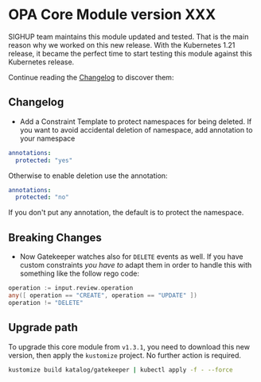 # OPA Core Module version XXX

SIGHUP team maintains this module updated and tested. That is the main reason why we worked on this new release.
With the Kubernetes 1.21 release, it became the perfect time to start testing this module against this Kubernetes
release.

Continue reading the [Changelog](#changelog) to discover them:

## Changelog

- Add a Constraint Template to protect namespaces for being deleted. If you want to avoid accidental deletion of namespace, add annotation to your namespace
```yaml
annotations:
  protected: "yes"
```
Otherwise to enable deletion use the annotation: 

```yaml
annotations:
  protected: "no"
```
If you don't put any annotation, the default is to protect the namespace.

## Breaking Changes

- Now Gatekeeper watches also for `DELETE` events as well. If you have custom constraints *you have to* adapt them in order to handle this with something like the follow rego code:
```go
operation := input.review.operation
any([ operation == "CREATE", operation == "UPDATE" ])
operation != "DELETE"
```
 
## Upgrade path

To upgrade this core module from `v1.3.1`, you need to download this new version, then apply the
`kustomize` project. No further action is required.

```bash
kustomize build katalog/gatekeeper | kubectl apply -f - --force
```

